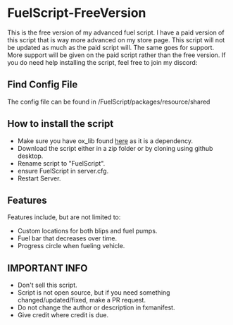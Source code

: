 # FuelScript-FreeVersion
This is the free version of my advanced fuel script. I have a paid version of this script that is way more advanced on my store page. This script will not be updated as much as the paid script will. The same goes for support. More support will be given on the paid script rather than the free version. If you do need help installing the script, feel free to join my discord: 

## Find Config File
The config file can be found in /FuelScript/packages/resource/shared

## How to install the script
* Make sure you have ox_lib found [here]([url](https://github.com/overextended/ox_lib)) as it is a dependency.
* Download the script either in a zip folder or by cloning using github desktop.
* Rename script to "FuelScript".
* ensure FuelScript in server.cfg.
* Restart Server.

## Features
Features include, but are not limited to:
* Custom locations for both blips and fuel pumps.
* Fuel bar that decreases over time.
* Progress circle when fueling vehicle.

## IMPORTANT INFO
* Don't sell this script.
* Script is not open source, but if you need something changed/updated/fixed, make a PR request.
* Do not change the author or description in fxmanifest.
* Give credit where credit is due.